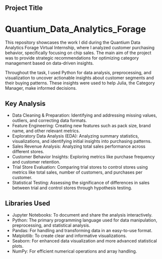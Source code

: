 ## Project Title
# Quantium_Data_Analytics_Forage
This repository showcases the work I did during the Quantium Data Analytics Forage Virtual Internship, where I analyzed customer purchasing behavior, specifically focusing on chip sales. The main aim of the project was to provide strategic recommendations for optimizing category management based on data-driven insights.

Throughout the task, I used Python for data analysis, preprocessing, and visualization to uncover actionable insights about customer segments and their buying patterns. These insights were used to help Julia, the Category Manager, make informed decisions.

## Key Analysis 
- Data Cleaning & Preparation: Identifying and addressing missing values, outliers, and correcting data formats.
- Feature Engineering: Creating new features such as pack size, brand name, and other relevant metrics.
- Exploratory Data Analysis (EDA): Analyzing summary statistics, visualizations, and identifying initial insights into purchasing patterns.
- Sales Revenue Analysis: Analyzing total sales performance across different stores.
- Customer Behavior Insights: Exploring metrics like purchase frequency and customer retention.
- Trial Store Evaluation: Comparing trial stores to control stores using metrics like total sales, number of customers, and purchases per customer.
- Statistical Testing: Assessing the significance of differences in sales between trial and control stores through hypothesis testing.


## Libraries Used
- Jupyter Notebooks: To document and share the analysis interactively.
- Python: The primary programming language used for data manipulation, preprocessing, and statistical analysis.
- Pandas: For handling and transforming data in an easy-to-use format.
- Matplotlib: To create clear and informative visualizations.
- Seaborn: For enhanced data visualization and more advanced statistical plots.
- NumPy: For efficient numerical operations and array handling.

